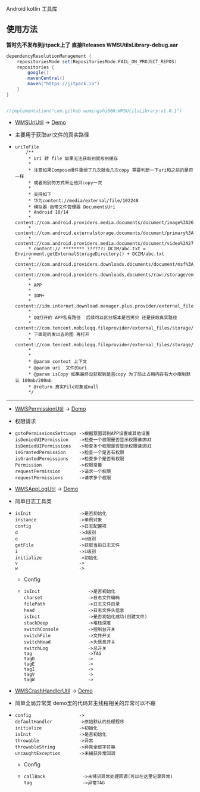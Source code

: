 Android kotlin 工具库

## 使用方法

**暂时先不发布到jitpack上了**
**直接Releases WMSUtilsLibrary-debug.aar**

```groovy
dependencyResolutionManagement {
    repositoriesMode.set(RepositoriesMode.FAIL_ON_PROJECT_REPOS)
    repositories {
        google()
        mavenCentral()
        maven("https://jitpack.io")
    }
}


//implementation("com.github.wumingshi666:WMSUtilsLibrary:v1.0.1")

```

- [WMSUriUtil](WMSUtilsLibrary/src/main/java/com/wumingshi/wmsutilslibrary/WMSUriUtil.kt) -> [Demo](example/src/main/java/com/wumingshi/wmsutilslibrary/MainActivity.kt#L142)

- 主要用于获取uri文件的真实路径

- ```
  uriToFile
      /**
       * Uri 转 file 如果无法获取到就写到缓存
       *
       * 注意如果Compose组件重组了几次就会几次copy 需要判断一下uri和之前的是否一样
       * 或者用别的方式来让他只copy一次
       *
       * 支持如下
       * 华为content://media/external/file/102248
       * 模拟器 自带文件管理器 DocumentsUri
       * Android 10/14
       * content://com.android.providers.media.documents/document/image%3A26
       * content://com.android.externalstorage.documents/document/primary%3ADCIM%2Fabc.png
       * content://com.android.providers.media.documents/document/video%3A27
       * content:// ******** ??????: DCIM/abc.txt = Environment.getExternalStorageDirectory() + DCIM/abc.txt
       * content://com.android.providers.downloads.documents/document/msf%3A1000000034
       * content://com.android.providers.downloads.documents/raw:/storage/emulated/0/Download/abc.txt
       *
       * APP
       *
       * IDM+
       * content://idm.internet.download.manager.plus.provider/external_files/IDMP
       *
       * QQ打开的 APP私有路径  后续可以区分版本是否拷贝 还是获取真实路径
       * content://com.tencent.mobileqq.fileprovider/external_files/storage/emulated/0/Android/data/
       * 下面是的发出去的图 再打开
       * content://com.tencent.mobileqq.fileprovider/external_files/storage/emulated/0/Pictures/nim/5685780e8be51144b668319399cc77d2.jpg
       *
       *
       * @param context 上下文
       * @param uri  文件的uri
       * @param isCopy 如果最终没获取到是否copy 为了防止占用内存有大小限制默认 100mb/200mb
       * @return 真实File对象或null
       */
  ```

-------------------------------------

- [WMSPermissionUtil](WMSUtilsLibrary/src/main/java/com/wumingshi/wmsutilslibrary/WMSPermissionUtil.kt) -> [Demo](example/src/main/java/com/wumingshi/wmsutilslibrary/MainActivity.kt#L76)
- 权限请求
- ```
  gotoPermissionsSettings ->根据意图调到APP设置或其他设置
  isDeniedUIPermission    ->检查一个权限是否显示权限请求UI
  isDeniedUIPermissions   ->检查多个权限是否显示权限请求UI
  isGrantedPermission     ->检查一个是否有权限
  isGrantedPermissions    ->检查多个是否有权限
  Permission              ->权限常量
  requestPermission       ->请求一个权限
  requestPermissions      ->请求多个权限
  ```


- [WMSAppLogUtil](WMSUtilsLibrary/src/main/java/com/wumingshi/wmsutilslibrary/WMSAppLogUtil.kt) -> [Demo](example/src/main/java/com/wumingshi/wmsutilslibrary/MainActivity.kt#L82)
- 简单日志工具类
- ```
  isInit                  ->是否初始化
  instance                ->单例对象
  config                  ->日志配置项
  d                       ->d级别
  e                       ->e级别
  getFile                 ->获取当前日志文件
  i                       ->i级别
  initialize              ->初始化
  v                       ->
  w                       ->
  ```
  - Config
  - ```
    isInit                  ->是否初始化
    charset                 ->日志文件编码
    filePath                ->日志文件目录
    head                    ->日志文件头信息
    isInit                  ->是否初始化成功(创建文件)
    stackDeep               ->堆栈深度
    switchConsole           ->控制台开关
    switchFile              ->文件开关
    switchHead              ->头信息开关
    switchLog               ->总开关
    tag                     ->TAG
    tagD                    ->
    tagE                    ->
    tagI                    ->
    tagV                    ->
    tagW                    ->
    ```



- [WMSCrashHandlerUtil](WMSUtilsLibrary/src/main/java/com/wumingshi/wmsutilslibrary/WMSCrashHandlerUtil.kt) -> [Demo](example/src/main/java/com/wumingshi/wmsutilslibrary/MainActivity.kt#L84)
- 简单全局异常类 demo里的代码非主线程相关的异常可以不蹦
- ```
  config                  ->
  defaultHandler          ->原始默认的处理程序
  initialize              ->初始化
  isInit                  ->是否初始化
  throwable               ->异常
  throwableString         ->异常全部字符串
  uncaughtException       ->未捕获异常回调
  ```
  - Config
  - ```
    callBack              ->未铺货异常处理回调(可以在这里记录异常)
    tag                   ->异常TAG
    ```
  
  
